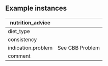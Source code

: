 ## Example instances

| nutrition_advice      |                   |
|-----------------|-------------------|
| diet_type |   |
| consistency |  |
| indication.problem | See CBB Problem |
| comment |     |


